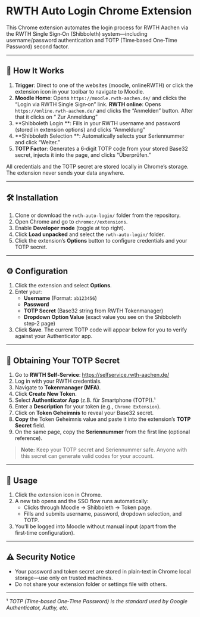 # RWTH Auto Login Chrome Extension

This Chrome extension automates the login process for RWTH Aachen via the RWTH Single Sign‑On (Shibboleth) system—including username/password authentication and TOTP (Time‑based One‑Time Password) second factor.

---

## 🚀 How It Works

1. **Trigger**: Direct to one of the websites (moodle, onlineRWTH) or click the extension icon in your toolbar to navigate to Moodle.
2. **Moodle Home**: Opens `https://moodle.rwth-aachen.de/` and clicks the “Login via RWTH Single Sign‑on” link.
   **RWTH online**: Opens `https://online.rwth-aachen.de/` and clicks the “Anmelden” button. After that it clicks on “ Zur Anmeldung”
3. **Shibboleth Login **: Fills in your RWTH username and password (stored in extension options) and clicks “Anmeldung”
4. **Shibboleth Selection **: Automatically selects your Seriennummer and click “Weiter.”
5. **TOTP Factor**: Generates a 6‑digit TOTP code from your stored Base32 secret, injects it into the page, and clicks “Überprüfen.”

All credentials and the TOTP secret are stored locally in Chrome’s storage. The extension never sends your data anywhere.

---

## 🛠 Installation

1. Clone or download the `rwth-auto-login/` folder from the repository.
2. Open Chrome and go to `chrome://extensions`.
3. Enable **Developer mode** (toggle at top right).
4. Click **Load unpacked** and select the `rwth-auto-login/` folder.
5. Click the extension’s **Options** button to configure credentials and your TOTP secret.

---

## ⚙️ Configuration

1. Click the extension and select **Options**.
2. Enter your:
   - **Username** (Format: `ab123456`)
   - **Password**
   - **TOTP Secret** (Base32 string from RWTH Tokenmanager)
   - **Dropdown Option Value** (exact value you see on the Shibboleth step‑2 page)
3. Click **Save**. The current TOTP code will appear below for you to verify against your Authenticator app.

---

## 🔑 Obtaining Your TOTP Secret

1. Go to **RWTH Self‑Service**: https://selfservice.rwth-aachen.de/
2. Log in with your RWTH credentials.
3. Navigate to **Tokenmanager (MFA)**.
4. Click **Create New Token**.
5. Select **Authenticator App** (z.B. für Smartphone (TOTP)).¹
6. Enter a **Description** for your token (e.g., `Chrome Extension`).
7. Click on **Token Geheimnis** to reveal your Base32 secret.
8. **Copy** the Token Geheimnis value and paste it into the extension’s **TOTP Secret** field.
9. On the same page, copy the **Seriennummer** from the first line (optional reference).

> **Note:** Keep your TOTP secret and Seriennummer safe. Anyone with this secret can generate valid codes for your account.

---

## 🎯 Usage

1. Click the extension icon in Chrome.
2. A new tab opens and the SSO flow runs automatically:
   - Clicks through Moodle → Shibboleth → Token page.
   - Fills and submits username, password, dropdown selection, and TOTP.
3. You’ll be logged into Moodle without manual input (apart from the first‑time configuration).

---

## ⚠️ Security Notice

- Your password and token secret are stored in plain‑text in Chrome local storage—use only on trusted machines.
- Do not share your extension folder or settings file with others.

---

¹ _TOTP (Time‑based One‑Time Password) is the standard used by Google Authenticator, Authy, etc._
